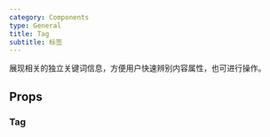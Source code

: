 ```yaml
---
category: Components
type: General
title: Tag
subtitle: 标签
---
```


展现相关的独立关键词信息，方便用户快速辨别内容属性，也可进行操作。

## Props

### Tag
